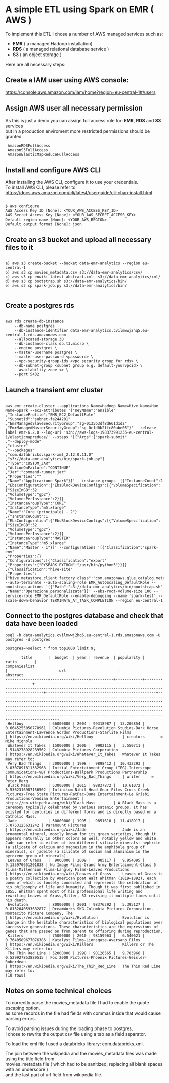 # A simple ETL using Spark on EMR ( AWS )

To implement this ETL I chose a number of AWS managed services such as: 

* **EMR** ( a managed Hadoop installation) 
* **RDS** ( a managed relational database service ) 
* **S3**  ( an object storage ) 

Here are all necessary steps:


## Create a IAM user using AWS console: 
https://console.aws.amazon.com/iam/home?region=eu-central-1#/users


## Assign AWS user all necessary permission
As this is just a demo you can assign full access role for: **EMR**, **RDS** and **S3** services \
but in a production enviroment more restricted permissions should be granted

```shell
 AmazonRDSFullAccess
 AmazonS3FullAccess
 AmazonElasticMapReduceFullAccess

```

## Install and configure AWS CLI
After installing the AWS CLI, 
configure it to use your credentials.\
To install AWS CLI, please refer to https://docs.aws.amazon.com/cli/latest/userguide/cli-chap-install.html

```shell

$ aws configure
AWS Access Key ID [None]: <YOUR_AWS_ACCESS_KEY_ID>
AWS Secret Access Key [None]: <YOUR_AWS_SECRET_ACCESS_KEY>
Default region name [None]: <YOUR_AWS_REGION>
Default output format [None]: json

```


## Create an s3 bucket and upload all necessary files to it

```shell

a) aws s3 create-bucket --bucket data-emr-analytics --region eu-central-1
b) aws s3 cp movies_metadata.csv s3://data-emr-analytics/csv/ 
c) aws s3 cp enwiki-latest-abstract.xml  s3://data-emr-analytics/xml/
d) aws s3 cp bootstrap.sh s3://data-emr-analytics/bin/
e) aws s3 cp spark-job.py s3://data-emr-analytics/bin/


```


## Create a postgres rds 

```shell

aws rds create-db-instance
    --db-name postgres
    --db-instance-identifier data-emr-analytics.cvilmwwj2hq5.eu-central-1.rds.amazonaws.com
    --allocated-storage 30
    --db-instance-class db.t3.micro \
    --engine postgres \
    --master-username postgres \
    --master-user-password <password> \
    --vpc-security-group-ids <vpc security group for rds> \
    --db-subnet-group <subnet group e.g. default-yourvpcid> \
    --availability-zone <> \
    --port 5432
```

## Launch  a transient emr cluster

```shell

aws emr create-cluster --applications Name=Hadoop Name=Hive Name=Hue Name=Spark --ec2-attributes '{"KeyName":"ansible"
,"InstanceProfile":"EMR_EC2_DefaultRole"
,"SubnetId":"subnet-fa244281"
,"EmrManagedSlaveSecurityGroup":"sg-0135b3df8d661d1d2"
,"EmrManagedMasterSecurityGroup":"sg-0c1d0b2ffc80abe05"}' --release-label emr-6.2.0 --log-uri 's3n://aws-logs-198373991235-eu-central-1/elasticmapreduce/' --steps '[{"Args":["spark-submit"
,"--deploy-mode"
,"cluster"
,"--packages"
,"com.databricks:spark-xml_2.12:0.11.0"
,"s3://data-emr-analytics/bin/spark-job.py"]
,"Type":"CUSTOM_JAR"
,"ActionOnFailure":"CONTINUE"
,"Jar":"command-runner.jar"
,"Properties":""
,"Name":"Applicazione Spark"}]' --instance-groups '[{"InstanceCount":2
,"EbsConfiguration":{"EbsBlockDeviceConfigs":[{"VolumeSpecification":{"SizeInGB":32
,"VolumeType":"gp2"}
,"VolumesPerInstance":2}]}
,"InstanceGroupType":"CORE"
,"InstanceType":"m5.xlarge"
,"Name":"Core (principale) - 2"}
,{"InstanceCount":1
,"EbsConfiguration":{"EbsBlockDeviceConfigs":[{"VolumeSpecification":{"SizeInGB":32
,"VolumeType":"gp2"}
,"VolumesPerInstance":2}]}
,"InstanceGroupType":"MASTER"
,"InstanceType":"m5.xlarge"
,"Name":"Master - 1"}]' --configurations '[{"Classification":"spark-env"
,"Properties":{}
,"Configurations":[{"Classification":"export"
,"Properties":{"PYSPARK_PYTHON":"/usr/bin/python3"}}]}
,{"Classification":"hive-site"
,"Properties":{"hive.metastore.client.factory.class":"com.amazonaws.glue.catalog.metastore.AWSGlueDataCatalogHiveClientFactory"}}]' --auto-terminate --auto-scaling-role EMR_AutoScaling_DefaultRole --bootstrap-actions '[{"Path":"s3://data-emr-analytics/bin/bootstrap.sh"
,"Name":"Operazione personalizzata"}]' --ebs-root-volume-size 100 --service-role EMR_DefaultRole --enable-debugging --name 'spark-test' --scale-down-behavior TERMINATE_AT_TASK_COMPLETION --region eu-central-1

```


## Connect to the postgres database and check that data have been loaded


```shell
psql -h data-analytics.cvilmwwj2hq5.eu-central-1.rds.amazonaws.com -U postgres -d postgres

postgres=>select * from top1000 limit 9;

       title       |  budget  | year | revenue  | popularity |       ratio        |                                                                 companieslist                                                                  |                       url                       |                                                                                                                                                                                        abstract                                              
-------------------+----------+------+----------+------------+--------------------+------------------------------------------------------------------------------------------------------------------------------------------------+-------------------------------------------------+----------------------------------------------------------------------------------------------------------------------------------------------------------------------------------------------------------------------------------------------------------------------------------------------------------------------------------------------------------------------------------------
 Hellboy           | 66000000 | 2004 | 99318987 |  13.206854 | 0.6645255050778961 | Columbia Pictures-Revolution Studios-Dark Horse Entertainment-Lawrence Gordon Productions-Starlite Films                                       | https://en.wikipedia.org/wiki/Hellboy           | | creators       = Mike Mignola
 Whatever It Takes | 15000000 | 2000 |  9902115 |   3.550711 | 1.5148278928289562 | Columbia Pictures Corporation                                                                                                                  | https://en.wikipedia.org/wiki/Whatever_It_Takes | Whatever It Takes may refer to:
 Very Bad Things   | 30000000 | 1998 |  9898412 |  10.432293 | 3.0307891811332968 | Initial Entertainment Group (IEG)-Interscope Communications-VBT Productions-Ballpark Productions Partnership                                   | https://en.wikipedia.org/wiki/Very_Bad_Things   | | writer     = Peter Berg
 Black Mass        | 53000000 | 2015 | 98837872 |   10.61072 | 0.5362316987156502 | Infinitum Nihil-Head Gear Films-Cross Creek Pictures-Free State Pictures-RatPac-Dune Entertainment-Le Grisbi Productions-Vendian Entertainment | https://en.wikipedia.org/wiki/Black_Mass        | A Black Mass is a ceremony typically celebrated by various satanic groups. It has existed for centuries in different forms and is directly based on a Catholic Mass.
 Jade              | 50000000 | 1995 |  9851610 |  11.418917 |    5.0753125631242 | Paramount Pictures                                                                                                                             | https://en.wikipedia.org/wiki/Jade              | Jade is an ornamental mineral, mostly known for its green varieties, though it appears naturally in other colors as well, notably yellow and white. Jade can refer to either of two different silicate minerals: nephrite (a silicate of calcium and magnesium in the amphibole group of minerals), or jadeite (a silicate of sodium and aluminium in the pyroxene group of minerals).
 Leaves of Grass   |  9000000 | 2009 |   985117 |   9.954095 |  9.135970651201838 | Nu Image Films-Grand Army Entertainment-Class 5 Films-Millennium Films-Langley Films-Leaves Productions                                        | https://en.wikipedia.org/wiki/Leaves_of_Grass   | Leaves of Grass is a poetry collection by American poet Walt Whitman (1819–1892), each poem of which is loosely connected and represents the celebration of his philosophy of life and humanity. Though it was first published in 1855, Whitman spent most of his professional life writing and rewriting Leaves of Grass,Miller, 57 revising it multiple times until his death.
 Evolution         | 80000000 | 2001 | 98376292 |   5.395127 | 0.8132040593682877 | DreamWorks SKG-Columbia Pictures Corporation-Montecito Picture Company, The                                                                    | https://en.wikipedia.org/wiki/Evolution         | Evolution is change in the heritable characteristics of biological populations over successive generations. These characteristics are the expressions of genes that are passed on from parent to offspring during reproduction.
 Killers           | 75000000 | 2010 | 98159963 |   6.540621 | 0.7640589677076386 | Katalyst Films-Lionsgate-Aversano Films                                                                                                        | https://en.wikipedia.org/wiki/Killers           | Killers or The Killers may refer to:
 The Thin Red Line | 52000000 | 1998 | 98126565 |   9.783966 |  0.529927853889515 | Fox 2000 Pictures-Phoenix Pictures-Geisler-Roberdeau                                                                                           | https://en.wikipedia.org/wiki/The_Thin_Red_Line | The Thin Red Line may refer to:
(10 rows)

```

## Notes on some technical choices

To correctly parse the movies_metadata file I had to enable the quote escaping option,\
as some records in the file had fields with commas inside that would cause parsing errors. 

To avoid parsing issues during the loading phase to postgres, \
I chose to rewrite the output csv file using a tab as a field separator. 

To load the xml file I used a databricks library: com.databricks.xml. 

The join between the wikipedia and the movies_metadata files was made using the title field from \
movies_metadata file ( which had to be sanitized, replacing all blank spaces with an underscore ) \
and the last part of url field from wikipedia file.
